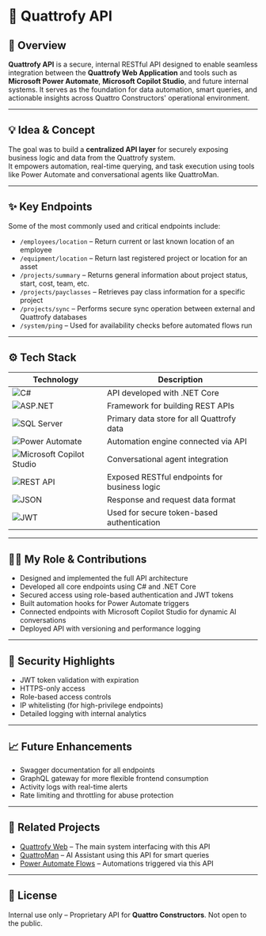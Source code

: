 # 🔌 Quattrofy API

## 🧭 Overview  
**Quattrofy API** is a secure, internal RESTful API designed to enable seamless integration between the **Quattrofy Web Application** and tools such as **Microsoft Power Automate**, **Microsoft Copilot Studio**, and future internal systems. It serves as the foundation for data automation, smart queries, and actionable insights across Quattro Constructors' operational environment.

---

## 💡 Idea & Concept  
The goal was to build a **centralized API layer** for securely exposing business logic and data from the Quattrofy system.  
It empowers automation, real-time querying, and task execution using tools like Power Automate and conversational agents like QuattroMan.

---

## ✨ Key Endpoints  
Some of the most commonly used and critical endpoints include:

- `/employees/location` – Return current or last known location of an employee  
- `/equipment/location` – Return last registered project or location for an asset  
- `/projects/summary` – Returns general information about project status, start, cost, team, etc.  
- `/projects/payclasses` – Retrieves pay class information for a specific project  
- `/projects/sync` – Performs secure sync operation between external and Quattrofy databases  
- `/system/ping` – Used for availability checks before automated flows run  

---

## ⚙️ Tech Stack  
| Technology | Description |
|------------|-------------|
| ![C#](https://img.shields.io/badge/C%23-239120?logo=csharp&logoColor=white&style=for-the-badge) | API developed with .NET Core |
| ![ASP.NET](https://img.shields.io/badge/ASP.NET-512BD4?logo=dotnet&logoColor=white&style=for-the-badge) | Framework for building REST APIs |
| ![SQL Server](https://img.shields.io/badge/SQL%20Server-CC2927?logo=microsoftsqlserver&logoColor=white&style=for-the-badge) | Primary data store for all Quattrofy data |
| ![Power Automate](https://img.shields.io/badge/Power%20Automate-0066FF?logo=microsoftpowerautomate&logoColor=white&style=for-the-badge) | Automation engine connected via API |
| ![Microsoft Copilot Studio](https://img.shields.io/badge/Copilot%20Studio-000000?logo=microsoft&logoColor=white&style=for-the-badge) | Conversational agent integration |
| ![REST API](https://img.shields.io/badge/REST%20API-FF6F00?logo=api&logoColor=white&style=for-the-badge) | Exposed RESTful endpoints for business logic |
| ![JSON](https://img.shields.io/badge/JSON-000000?logo=json&logoColor=white&style=for-the-badge) | Response and request data format |
| ![JWT](https://img.shields.io/badge/JWT-000000?logo=jsonwebtokens&logoColor=white&style=for-the-badge) | Used for secure token-based authentication |

---

## 🧑‍💻 My Role & Contributions  
- Designed and implemented the full API architecture  
- Developed all core endpoints using C# and .NET Core  
- Secured access using role-based authentication and JWT tokens  
- Built automation hooks for Power Automate triggers  
- Connected endpoints with Microsoft Copilot Studio for dynamic AI conversations  
- Deployed API with versioning and performance logging  

---

## 🔐 Security Highlights  
- JWT token validation with expiration  
- HTTPS-only access  
- Role-based access controls  
- IP whitelisting (for high-privilege endpoints)  
- Detailed logging with internal analytics  

---

## 📈 Future Enhancements  
- Swagger documentation for all endpoints  
- GraphQL gateway for more flexible frontend consumption  
- Activity logs with real-time alerts  
- Rate limiting and throttling for abuse protection  

---

## 🔗 Related Projects  
- [Quattrofy Web](#) – The main system interfacing with this API  
- [QuattroMan](#) – AI Assistant using this API for smart queries  
- [Power Automate Flows](#) – Automations triggered via this API  

---

## 📎 License  
Internal use only – Proprietary API for **Quattro Constructors**. Not open to the public.
